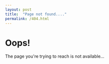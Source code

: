 ```yaml
---
layout: post
title:  "Page not found...."
permalink: /404.html
---
```

# Oops!

The page you're trying to reach is not available...
